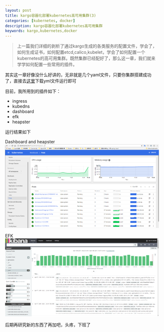 ```yaml
---
layout: post
title: kargo容器化部署kubernetes高可用集群(3)
categories: [kubernetes, docker]
description: kargo容器化部署kubernetes高可用集群
keywords: kargo,kubernetes,docker
---
```


> 上一篇我们详细的剥析了通过kargo生成的各类服务的配置文件，学会了，如何生成证书，如何配置etcd,calico,kubelet，学会了如何配置一个kubernetes的高可用集群。既然集群已经配好了，那么这一章，我们就来学学如何配置一些常用的插件。

其实这一章好像没什么好讲的，无非就是几个yaml文件，只要你集群搭建成功了，直接去[这里](https://github.com/chinakevinguo/kubernetes-custom/tree/master/kubernetes%20%E6%8F%92%E4%BB%B6)下载yml文件运行即可

目前，我所用到的插件如下：

* ingress
* kubedns
* dashboard
* efk
* heapster
<!--more-->

运行结果如下

Dashboard and heapster
![](/images/posts/dashboard-heapster.png)

EFK
![](/images/posts/kibana.png)

后期再研究新的东西了再加吧，头疼，下班了
